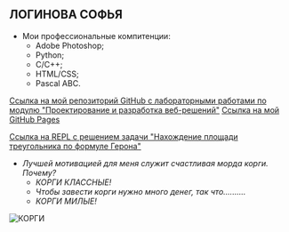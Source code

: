 ## ЛОГИНОВА СОФЬЯ

+ Мои профессиональные компитенции:
  - Adobe Photoshop;
  - Python;
  - C/C++;
  - HTML/CSS;
  - Pascal ABC.
  
 [Ссылка на мой репозиторий GitHub с лабораторными работами по модулю "Проектирование и разработка веб-решений"](https://github.com/sonyadk/web-course "Ссылочка на репозиторий")
 [Ссылка на мой GitHub Pages](https://sonyadk.github.io/LoginovaSofiaWeb.github.io/ "Ссылочка")
 
 [Ссылка на REPL с решением задачи "Нахождение площади треугольника по формуле Герона"](https://repl.it/@sonyadk/oups "Ссылочка на задание")
 
+ _Лучшей мотивацией для меня служит счастливая морда корги. Почему?_
  - _КОРГИ КЛАССНЫЕ!_
  - _Чтобы завести корги нужно много денег, так что.........._
  - _КОРГИ МИЛЫЕ!_
  
 ![КОРГИ](https://images.unsplash.com/photo-1554692918-08fa0fdc9db3?ixlib=rb-1.2.1&ixid=eyJhcHBfaWQiOjEyMDd9&auto=format&fit=crop&w=1050&q=80)

